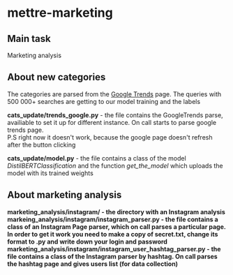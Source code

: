 # mettre-marketing

## Main task

Marketing analysis

## About new categories

The categories are parsed from the <a href = 'https://trends.google.ru/trends/trendingsearches/daily?geo=RU'>Google Trends</a> page. The queries with 500 000+ searches are getting to our model training and the labels

<b>cats_update/trends_google.py</b> - the file contains the GoogleTrends parse, availiable to set it up for different instance. On call 
starts to parse google trends page.<br>
P.S right now it doesn't work, because the google page doesn't refresh after the button clicking <br>

<b>cats_update/model.py</b> - the file contains a class of the model <i>DistilBERTClassification</i> and the function <i>get_the_model</i> which uploads the model with its trained weights

## About marketing analysis

<b>marketing_analysis/instagram/ - the directory with an Instagram analysis
<b>markeing_analysis/instagram/instagram_parser.py</b> - the file contains a class of an Instagram Page parser, which on call parses a particular page. In order to get it work you need to make a copy of secret.txt, change its format to .py and write down your login and password
<b>marketing_analysis/instagram/instagram_user_hashtag_parser.py</b> - the file contains a class of the Instagram parser by hashtag. On call parses the hashtag page and gives users list (for data collection)
